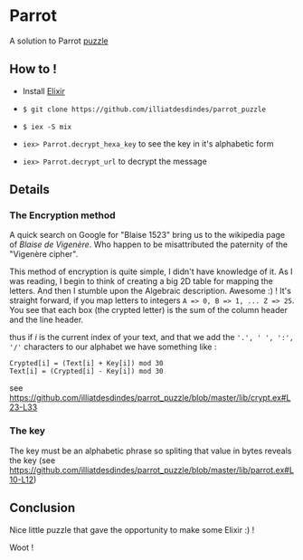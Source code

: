 # Parrot

A solution to Parrot [puzzle](http://jobs.humancoders.com/autres/jobs/944-ingenieurs-r-d)

## How to !

  - Install [Elixir](http://elixir-lang.org/install.html)

  - `$ git clone https://github.com/illiatdesdindes/parrot_puzzle`

  - `$ iex -S mix`

  - `iex> Parrot.decrypt_hexa_key` to see the key in it's alphabetic form

  - `iex> Parrot.decrypt_url` to decrypt the message

## Details

### The Encryption method
A quick search on Google for "Blaise 1523" bring us to the wikipedia page of *Blaise de Vigenère*. Who happen to be misattributed the paternity of the "Vigenère cipher".

This method of encryption is quite simple, I didn't have knowledge of it. As I was reading, I begin to think of creating a big 2D table for mapping the letters. And then I stumble upon the Algebraic description. Awesome :) ! It's straight forward, if you map letters to integers
`A => 0, B => 1, ... Z => 25`. You see that each box (the crypted letter) is the sum of the column header and the line header.

thus if *i* is the current index of your text, and that we add the `'.', ' ', ':', '/'` characters to our alphabet we have something like :

    Crypted[i] = (Text[i] + Key[i]) mod 30
    Text[i] = (Crypted[i] - Key[i]) mod 30

see https://github.com/illiatdesdindes/parrot_puzzle/blob/master/lib/crypt.ex#L23-L33

### The key
The key must be an alphabetic phrase so spliting that value in bytes reveals the key (see https://github.com/illiatdesdindes/parrot_puzzle/blob/master/lib/parrot.ex#L10-L12)

## Conclusion
Nice little puzzle that gave the opportunity to make some Elixir :) !

Woot !
